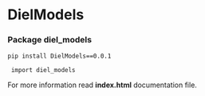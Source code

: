 # DielModels

### Package diel_models

``` pip install DielModels==0.0.1 ```

``` import diel_models```

For more information read __index.html__ documentation file.




